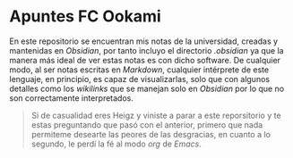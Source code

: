 # Apuntes FC Ookami
En este repositorio se encuentran mis notas de la universidad, creadas y mantenidas en *Obsidian*, por tanto incluyo el directorio *.obsidian* ya que la manera más ideal de ver estas notas es con dicho software.
De cualquier modo, al ser notas escritas en *Markdown*, cualquier intérprete de este lenguaje, en principio, es capaz de visualizarlas, solo que con algunos detalles como los *wikilinks* que se manejan solo en *Obsidian* por lo que no son correctamente interpretados.

> Si de casualidad eres Heigz y viniste a parar a este reporsitorio y te estas preguntando que pasó con el anterior, primero que nada permiteme desearte las peores de las desgracias, en cuanto a lo segundo, le perdí la fé al modo *org* de *Emacs*.  
